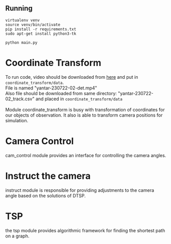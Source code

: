 ## Running
```commandline
virtualenv venv
source venv/bin/activate
pip install -r requirements.txt
sudo apt-get install python3-tk

python main.py
```

# Coordinate Transform 
To run code, video should be downloaded from [here](https://disk.yandex.ru/d/cSsaqIltoaPn9g) and put in ```coordinate_transform/data```.<br> 
File is named "yantar-230722-02-det.mp4" <br>
Also file should be downloaded from same directory: "yantar-230722-02_track.csv" and placed in ```coordinate_transform/data```
<br><br>
Module coordinate_transform is busy with transformation of coordinates
for our objects of observation. It also is able to transform camera positions for simulation.

# Camera Control
cam_control module provides an interface for controlling
the camera angles.

# Instruct the camera
instruct module is responsible for providing adjustments
to the camera angle based on the solutions of DTSP.

# TSP
the tsp module provides algorithmic framework
for finding the shortest path on a graph.